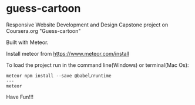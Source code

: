 # guess-cartoon

Responsive Website Development and Design Capstone project on Coursera.org "Guess-cartoon"

Built with Meteor.

Install meteor from https://www.meteor.com/install

To load the project run in the command line(Windows) or terminal(Mac Os):

```
meteor npm install --save @babel/runtime
---
meteor
```

Have Fun!!!

